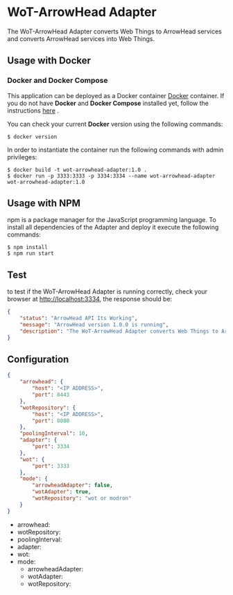# WoT-ArrowHead Adapter

The WoT-ArrowHead Adapter converts Web Things to ArrowHead services and converts ArrowHead services into Web Things.


## Usage with Docker

### Docker and Docker Compose

This application can be deployed as a Docker container [Docker](https://www.docker.com) container. If you do not have **Docker** and **Docker Compose** installed yet, follow the instructions [here](https://docs.docker.com/install/) .

You can check your current **Docker** version using the following commands:

```console
$ docker version
```

In order to instantiate the container run the following commands with admin privileges:

```console
$ docker build -t wot-arrowhead-adapter:1.0 .
$ docker run -p 3333:3333 -p 3334:3334 --name wot-arrowhead-adapter wot-arrowhead-adapter:1.0 
```

## Usage with NPM

npm is a package manager for the JavaScript programming language. To install all dependencies of the Adapter and deploy it execute the following commands:

```console
$ npm install
$ npm run start
```

## Test

to test if the WoT-ArrowHead Adapter is running correctly, check your browser at <http://localhost:3334>, the response should be:

```json
{
    "status": "ArrowHead API Its Working",
    "message": "ArrowHead version 1.0.0 is running",
    "description": "The WoT-ArrowHead Adapter converts Web Things to ArrowHead services and converts ArrowHEad services into Web Things"
}
```
## Configuration

```json
{
    "arrowhead": {
        "host": "<IP ADDRESS>",
        "port": 8443
    },
    "wotRepository": {
        "host": "<IP ADDRESS>",
        "port": 8080
    },
    "poolingInterval": 10,
    "adapter": {
        "port": 3334
    },
    "wot": {
        "port": 3333
    },
    "mode": {
        "arrowheadAdapter": false,
        "wotAdapter": true,
        "wotRepository": "wot or modron"
    }
}
```
* arrowhead:
* wotRepository:
* poolingInterval:
* adapter:
* wot:
* mode:
  * arrowheadAdapter:
  * wotAdapter:
  * wotRepository:
